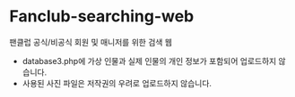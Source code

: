 # Fanclub-searching-web
팬클럽 공식/비공식 회원 및 매니저를 위한 검색 웹

- database3.php에 가상 인물과 실제 인물의 개인 정보가 포함되어 업로드하지 않습니다. 
- 사용된 사진 파일은 저작권의 우려로 업로드하지 않습니다. 
